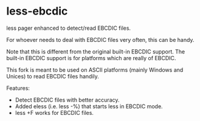 # less-ebcdic

less pager enhanced to detect/read EBCDIC files.

For whoever needs to deal with EBCDIC files very often, this can be handy.

Note that this is different from the original built-in EBCDIC support.
The built-in EBCDIC support is for platforms which are really of EBCDIC.

This fork is meant to be used on ASCII platforms (mainly Windows and Unices) to read EBCDIC files handily.

Features:
* Detect EBCDIC files with better accuracy.
* Added eless (i.e. less -%) that starts less in EBCDIC mode.
* less +F works for EBCDIC files.
